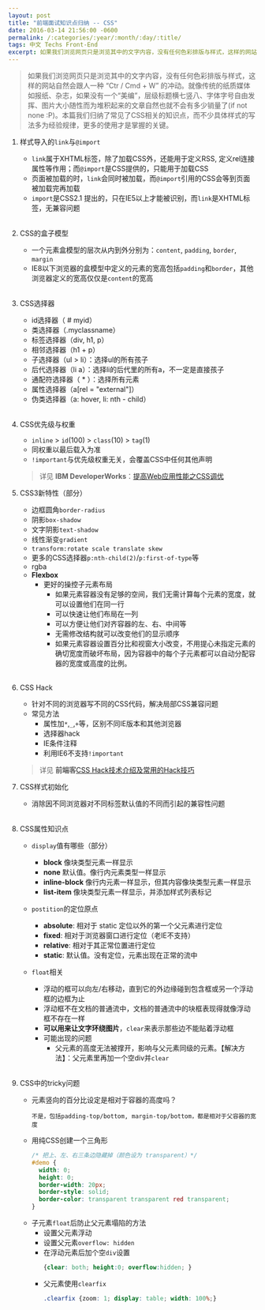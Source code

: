 ```yaml
---
layout: post
title: "前端面试知识点归纳 -- CSS"
date: 2016-03-14 21:56:00 -0600
permalink: /:categories/:year/:month/:day/:title/
tags: 中文 Techs Front-End
excerpt: 如果我们浏览网页只是浏览其中的文字内容，没有任何色彩排版与样式，这样的网站自然会跟人一种 “Ctr / Cmd + W” 的冲动。就像传统的纸质媒体如报纸、杂志，如果没有一个“美编”，层级标题横七竖八、字体字号自由发挥、图片大小随性而为堆积起来的文章自然也就不会有多少销量了(if not none :P)。本篇我们归纳了常见了CSS相关的知识点，而不少具体样式的写法多为经验规律，更多的使用才是掌握的关键
---
```


> 如果我们浏览网页只是浏览其中的文字内容，没有任何色彩排版与样式，这样的网站自然会跟人一种 “Ctr / Cmd + W” 的冲动。就像传统的纸质媒体如报纸、杂志，如果没有一个“美编”，层级标题横七竖八、字体字号自由发挥、图片大小随性而为堆积起来的文章自然也就不会有多少销量了(if not none :P)。本篇我们归纳了常见了CSS相关的知识点，而不少具体样式的写法多为经验规律，更多的使用才是掌握的关键。

1. 样式导入的`link`与`@import`
    - `link`属于XHTML标签，除了加载CSS外，还能用于定义RSS, 定义rel连接属性等作用；而`@import`是CSS提供的，只能用于加载CSS
    - 页面被加载的时，`link`会同时被加载，而`@import`引用的CSS会等到页面被加载完再加载
    - `import`是CSS2.1 提出的，只在IE5以上才能被识别，而`link`是XHTML标签，无兼容问题
<br><br>
1. CSS的盒子模型
    - 一个元素盒模型的层次从内到外分别为：`content`, `padding`, `border`, `margin`
    - IE8以下浏览器的盒模型中定义的元素的宽高包括`padding`和`border`，其他浏览器定义的宽高仅仅是`content`的宽高
<br><br>
1. CSS选择器
    - id选择器（ # myid）
    - 类选择器（.myclassname）
    - 标签选择器（div, h1, p）
    - 相邻选择器（h1 + p）
    - 子选择器（ul > li）：选择ul的所有孩子
    - 后代选择器（li a）：选择li的后代里的所有a，不一定是直接孩子
    - 通配符选择器（ * ）：选择所有元素
    - 属性选择器（a[rel = "external"]）
    - 伪类选择器（a: hover, li: nth - child）
<br><br>
1. CSS优先级与权重
    - `inline` > `id`(100) > `class`(10) > `tag`(1)
    - 同权重以最后载入为准
    - `!important`与优先级权重无关，会覆盖CSS中任何其他声明

    > 详见 **IBM DeveloperWorks**：[提高Web应用性能之CSS调优](https://www.ibm.com/developerworks/cn/web/1109_zhouxiang_optcss/)

1. CSS3新特性（部分）
    - 边框圆角`border-radius`
    - 阴影`box-shadow`
    - 文字阴影`text-shadow`
    - 线性渐变`gradient`
    - `transform:rotate scale translate skew`
    - 更多的CSS选择器`p:nth-child(2)`/`p:first-of-type`等
    - rgba
    - **Flexbox**
        - 更好的操控子元素布局
            - 如果元素容器没有足够的空间，我们无需计算每个元素的宽度，就可以设置他们在同一行
            - 可以快速让他们布局在一列
            - 可以方便让他们对齐容器的左、右、中间等
            - 无需修改结构就可以改变他们的显示顺序
            - 如果元素容器设置百分比和视窗大小改变，不用提心未指定元素的确切宽度而破坏布局，因为容器中的每个子元素都可以自动分配容器的宽度或高度的比例。
<br><br>
1. CSS Hack
    - 针对不同的浏览器写不同的CSS代码，解决局部CSS兼容问题
    - 常见方法
        - 属性加`*`,`_`,`+`等，区别不同IE版本和其他浏览器
        - 选择器hack
        - IE条件注释
        - 利用IE6不支持`!important`

    > 详见 **前端客**[CSS Hack技术介绍及常用的Hack技巧](http://www.qdker.com/archives/138.html)

1. CSS样式初始化
    - 消除因不同浏览器对不同标签默认值的不同而引起的兼容性问题
<br><br>
1. CSS属性知识点
    - `display`值有哪些（部分）
        - **block** 像块类型元素一样显示
        - **none** 默认值。像行内元素类型一样显示
        - **inline-block** 像行内元素一样显示，但其内容像块类型元素一样显示
        - **list-item** 像块类型元素一样显示，并添加样式列表标记

    - `postition`的定位原点
        - **absolute**: 相对于 static 定位以外的第一个父元素进行定位
        - **fixed**: 相对于浏览器窗口进行定位（老IE不支持）
        - **relative**: 相对于其正常位置进行定位
        - **static**: 默认值。没有定位，元素出现在正常的流中

    - `float`相关
        - 浮动的框可以向左/右移动，直到它的外边缘碰到包含框或另一个浮动框的边框为止
        - 浮动框不在文档的普通流中，文档的普通流中的块框表现得就像浮动框不存在一样
        - **可以用来让文字环绕图片**，`clear`来表示那些边不能贴着浮动框
        - 可能出现的问题
            - 父元素的高度无法被撑开，影响与父元素同级的元素。【解决方法】：父元素里再加一个空div并`clear`
<br><br>
1. CSS中的tricky问题
    - 元素竖向的百分比设定是相对于容器的高度吗？
      ```
      不是，包括padding-top/bottom, margin-top/bottom，都是相对于父容器的宽度
      ```
    - 用纯CSS创建一个三角形
      ```css
      /* 把上、左、右三条边隐藏掉（颜色设为 transparent）*/
      #demo {
        width: 0;
        height: 0;
        border-width: 20px;
        border-style: solid;
        border-color: transparent transparent red transparent;
      }
      ```
    - 子元素`float`后防止父元素塌陷的方法
        - 设置父元素浮动
        - 设置父元素`overflow: hidden`
        - 在浮动元素后加个空`div`设置
          ```css
          {clear: both; height:0; overflow:hidden; }
          ```
        - 父元素使用`clearfix`
          ```css
          .clearfix {zoom: 1; display: table; width: 100%;}
          ```
